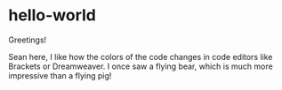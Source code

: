 # hello-world

Greetings!

Sean here, I like how the colors of the code changes in code editors like Brackets or Dreamweaver.
I once saw a flying bear, which is much more impressive than a flying pig!
